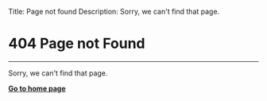 Title: Page not found
Description: Sorry, we can't find that page.

# 404 Page not Found

----

Sorry, we can't find that page.

**[Go to home page](./)**